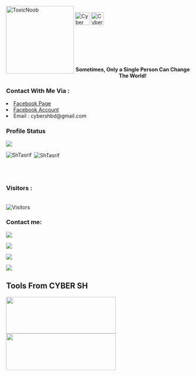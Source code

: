 <div>
<a href="https://github.com/ShTasrif"> <img src="https://avatars.githubusercontent.com/u/85736436?v=4" alt="ToxicNoob" height="185" width="185" align="left"></a>
<br>
<!-- <a href="https://facebook.com/cybershbd"><img align="center" src="https://raw.githubusercontent.com/rahuldkjain/github-profile-readme-generator/master/src/images/icons/Social/facebook.svg" alt="toxicnoobofficial" height="30" width="40"></a>
<br> -->
<a href="https://youtube.com/c/CYBERSH" target="blank"><img align="center" src="https://raw.githubusercontent.com/rahuldkjain/github-profile-readme-generator/master/src/images/icons/Social/youtube.svg" alt="Cyber SH" height="35" width="40" /></a>
<a href="https://t.me/cybershbd" target="blank"><img align="center" src="https://www.freepnglogos.com/uploads/telegram-logo-png-0.png" alt="Cyber SH" height="35" width="35" /></a
 
</div>

<br><br><br><br><br>
<b><p align="center">Sometimes, Only a Single Person Can Change The World!</p></b>
<h3>Contact With Me Via :</h3>
<li> <a href="https://facebook.com/cybershbd">Facebook Page</a></li>
<li> <a href="https://facebook.com/H.CyberSH">Facebook Account</a></li>
<li> Email : cybershbd@gmail.com</li>
<h3>Profile Status </h3>

<img align="center" src="https://metrics.lecoq.io/ShTasrif">

<p><img align="left" src="https://github-readme-stats.vercel.app/api/top-langs?username=ShTasrif&show_icons=true&locale=en&layout=compact&theme=dark" alt="ShTasrif" /></p>

<p>&nbsp;<img align="center" src="https://github-readme-stats.vercel.app/api?username=ShTasrif&show_icons=true&locale=en&theme=dark" alt="ShTasrif" /></p>

<br><br>
<h3>Visitors :</h3>
<br>
<img src="https://profile-counter.glitch.me/ShTasrif/count.svg" alt="Visitors">

### Contact me:

<a href="https://github.com/ShTasrif" target="_blank"><img src="https://img.shields.io/badge/Github-ShTasrif-green?style=for-the-badge&logo=github"></a>

<a href="https://facebook.com/cybershbd" target="_blank"><img src="https://img.shields.io/badge/FaceBook-cybershbd-purple?style=for-the-badge&logo=facebook"></a>

<a href="https://m.me/H.CyberSH" target="_blank"><img src="https://img.shields.io/badge/Messenger-Cyber SH-red?style=for-the-badge&logo=messenger"></a>

<a href="mailto:cybershbd@gmail.com" target="_blank"><img src="https://img.shields.io/badge/Email-cybershbd@gmail.com-teal?style=for-the-badge&logo=gmail"></a>

## Tools From CYBER SH
<a href="https://github.com/ShTasrif/cybersh"><img src="https://github-readme-stats.vercel.app/api/pin/?username=ShTasrif&repo=cybersh&theme=dark" height="100" width="300"></a>
<a href="https://github.com/ShTasrif/SH-Encryptor"><img src="https://github-readme-stats.vercel.app/api/pin/?username=ShTasrif&repo=SH-Encryptor&theme=dark" height="100" width="300"></a>
